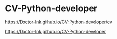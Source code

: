 # CV-Python-developer

https://Doctor-Ink.github.io/CV-Python-developer/cv




https://Doctor-Ink.github.io/CV-Python-developer

